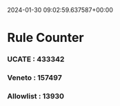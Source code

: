 2024-01-30 09:02:59.637587+00:00
# Rule Counter 
 ### UCATE : 433342

 ### Veneto : 157497

 ### Allowlist : 13930